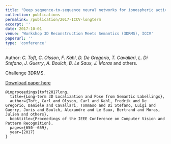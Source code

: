 ```yaml
---
title: "Deep sequence-to-sequence neural networks for ionospheric activity map prediction"
collection: publications
permalink: /publication/2017-ICCV-longterm
excerpt: ''
date: 2017-10-01
venue: 'Workshop 3D Reconstruction Meets Semantics (3DRMS), ICCV'
paperurl: ''
type: 'conference'
---
```


Author: *C. Toft*, *C. Olsson*, *F. Kahl*, *D. De Gregorio*, *T. Cavallari*, *L. Di Stefano*, *J. Guerry*, *A. Boulch*, *B. Le Saux*, *J. Moras* and others.

Challenge 3DRMS.

[Download paper here](https://aboulch.github.io/files/2017-ICCV-3DRMS-LT.pdf)

```
@inproceedings{toft2017long,
  title={Long-term 3D Localization and Pose from Semantic Labellings},
  author={Toft, Carl and Olsson, Carl and Kahl, Fredrik and De Gregorio, Daniele and Cavallari, Tommaso and Di Stefano, Luigi and Guerry, Joris and Boulch, Alexandre and Le Saux, Bertrand and Moras, Julien and others},
  booktitle={Proceedings of the IEEE Conference on Computer Vision and Pattern Recognition},
  pages={650--659},
  year={2017}
}
```

